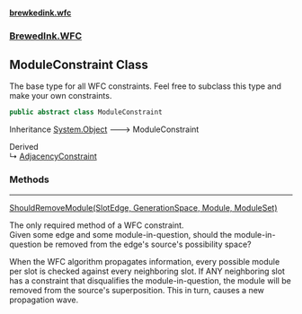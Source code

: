 #### [brewkedink.wfc](index.md 'index')
### [BrewedInk.WFC](BrewedInk_WFC.md 'BrewedInk.WFC')
## ModuleConstraint Class
The base type for all WFC constraints. Feel free to subclass this type and make your own constraints.   
```csharp
public abstract class ModuleConstraint
```

Inheritance [System.Object](https://docs.microsoft.com/en-us/dotnet/api/System.Object 'System.Object') &#129106; ModuleConstraint  

Derived  
&#8627; [AdjacencyConstraint](AdjacencyConstraint.md 'BrewedInk.WFC.AdjacencyConstraint')  
### Methods

***
[ShouldRemoveModule(SlotEdge, GenerationSpace, Module, ModuleSet)](ModuleConstraint_ShouldRemoveModule(SlotEdge_GenerationSpace_Module_ModuleSet).md 'BrewedInk.WFC.ModuleConstraint.ShouldRemoveModule(BrewedInk.WFC.SlotEdge, BrewedInk.WFC.GenerationSpace, BrewedInk.WFC.Module, BrewedInk.WFC.ModuleSet)')

The only required method of a WFC constraint.  
Given some edge and some module-in-question, should the module-in-question be removed from the edge's source's possibility space?  
  
When the WFC algorithm propagates information, every possible module per slot is checked against every neighboring slot. If ANY neighboring slot has a constraint that disqualifies the module-in-question, the module will be removed from the source's superposition. This in turn, causes a new propagation wave.  
